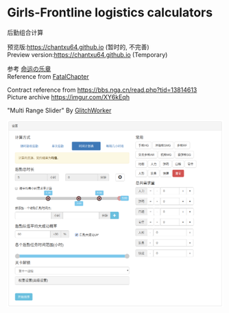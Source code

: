 # Girls-Frontline logistics calculators
后勤组合计算

预览版:https://chantxu64.github.io (暂时的, 不完善)<br>
Preview version:https://chantxu64.github.io (Temporary)

参考 [命运の乐章](https://github.com/hycdes/GFTool)<br>
Reference from [FatalChapter](https://github.com/hycdes/GFTool)

Contract reference from https://bbs.nga.cn/read.php?tid=13814613 <br>
Picture archive https://imgur.com/XY6kEqh

"Multi Range Slider" By [GlitchWorker](https://codepen.io/glitchworker/pen/XVdKqj)


![image](https://github.com/CHANTXU64/Girls-Frontline/raw/master/GF_logistics_Tab_Timetable-1018x883.png)
